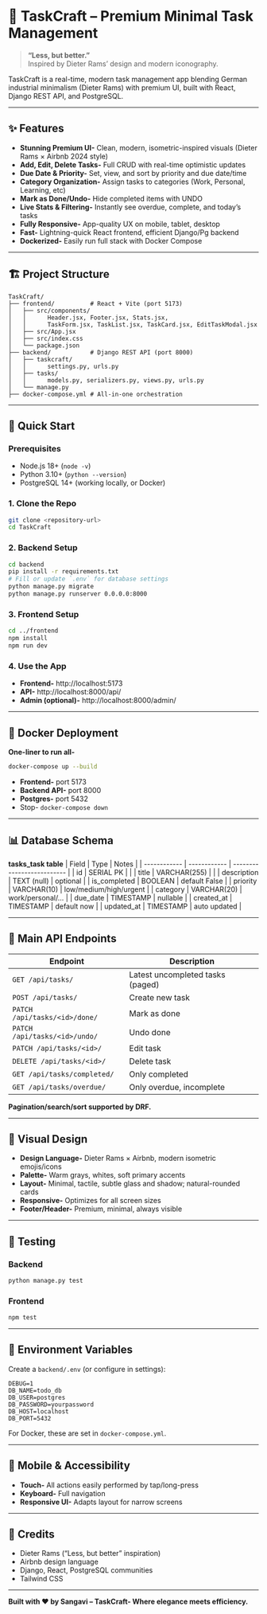 # 🎯 TaskCraft – Premium Minimal Task Management

> **“Less, but better.”**  
> Inspired by Dieter Rams’ design and modern iconography.

TaskCraft is a real-time, modern task management app blending German industrial minimalism (Dieter Rams) with premium UI, built with React, Django REST API, and PostgreSQL.

---

## ✨ Features

- **Stunning Premium UI-** Clean, modern, isometric-inspired visuals (Dieter Rams × Airbnb 2024 style)
- **Add, Edit, Delete Tasks-** Full CRUD with real-time optimistic updates
- **Due Date & Priority-** Set, view, and sort by priority and due date/time
- **Category Organization-** Assign tasks to categories (Work, Personal, Learning, etc)
- **Mark as Done/Undo-** Hide completed items with UNDO
- **Live Stats & Filtering-** Instantly see overdue, complete, and today’s tasks
- **Fully Responsive-** App-quality UX on mobile, tablet, desktop
- **Fast-** Lightning-quick React frontend, efficient Django/Pg backend
- **Dockerized-** Easily run full stack with Docker Compose

---

## 🏗️ Project Structure

```
TaskCraft/
├── frontend/          # React + Vite (port 5173)
│   ├── src/components/
│   │      Header.jsx, Footer.jsx, Stats.jsx,
│   │      TaskForm.jsx, TaskList.jsx, TaskCard.jsx, EditTaskModal.jsx
│   ├── src/App.jsx
│   ├── src/index.css
│   └── package.json
├── backend/           # Django REST API (port 8000)
│   ├── taskcraft/
│   │      settings.py, urls.py
│   ├── tasks/
│   │      models.py, serializers.py, views.py, urls.py
│   └── manage.py
├── docker-compose.yml # All-in-one orchestration
```

---

## 🚀 Quick Start

### Prerequisites

- Node.js 18+ (`node -v`)
- Python 3.10+ (`python --version`)
- PostgreSQL 14+ (working locally, or Docker)

### 1. Clone the Repo

```bash
git clone <repository-url>
cd TaskCraft
```

### 2. Backend Setup

```bash
cd backend
pip install -r requirements.txt
# Fill or update `.env` for database settings
python manage.py migrate
python manage.py runserver 0.0.0.0:8000
```

### 3. Frontend Setup

```bash
cd ../frontend
npm install
npm run dev
```

### 4. Use the App

- **Frontend-** http://localhost:5173
- **API-** http://localhost:8000/api/
- **Admin (optional)-** http://localhost:8000/admin/

---

## 🐳 Docker Deployment

**One-liner to run all-**
```bash
docker-compose up --build
```

- **Frontend-** port 5173
- **Backend API-** port 8000
- **Postgres-** port 5432
- Stop- `docker-compose down`

---

## 📊 Database Schema

**tasks_task table**
| Field        | Type         | Notes                      |
| ------------ | ------------ | -------------------------- |
| id           | SERIAL PK    |                            |
| title        | VARCHAR(255) |                            |
| description  | TEXT (null)  | optional                   |
| is_completed | BOOLEAN      | default False              |
| priority     | VARCHAR(10)  | low/medium/high/urgent     |
| category     | VARCHAR(20)  | work/personal/…            |
| due_date     | TIMESTAMP    | nullable                   |
| created_at   | TIMESTAMP    | default now                |
| updated_at   | TIMESTAMP    | auto updated               |

---

## 🔌 Main API Endpoints

| Endpoint                       | Description                      |
| ------------------------------ | -------------------------------- |
| `GET /api/tasks/`              | Latest uncompleted tasks (paged) |
| `POST /api/tasks/`             | Create new task                  |
| `PATCH /api/tasks/<id>/done/`  | Mark as done                     |
| `PATCH /api/tasks/<id>/undo/`  | Undo done                        |
| `PATCH /api/tasks/<id>/`       | Edit task                        |
| `DELETE /api/tasks/<id>/`      | Delete task                      |
| `GET /api/tasks/completed/`    | Only completed                   |
| `GET /api/tasks/overdue/`      | Only overdue, incomplete         |

**Pagination/search/sort supported by DRF.**

---

## 🎨 Visual Design

- **Design Language-** Dieter Rams × Airbnb, modern isometric emojis/icons
- **Palette-** Warm grays, whites, soft primary accents
- **Layout-** Minimal, tactile, subtle glass and shadow; natural-rounded cards
- **Responsive-** Optimizes for all screen sizes
- **Footer/Header-** Premium, minimal, always visible

---

## 🧪 Testing

### Backend

```bash
python manage.py test
```

### Frontend

```bash
npm test
```

---

## 🔧 Environment Variables

Create a `backend/.env` (or configure in settings):

```
DEBUG=1
DB_NAME=todo_db
DB_USER=postgres
DB_PASSWORD=yourpassword
DB_HOST=localhost
DB_PORT=5432
```
For Docker, these are set in `docker-compose.yml`.

---

## 📱 Mobile & Accessibility

- **Touch-** All actions easily performed by tap/long-press
- **Keyboard-** Full navigation
- **Responsive UI-** Adapts layout for narrow screens

---

## 🙏 Credits

- Dieter Rams (“Less, but better” inspiration)
- Airbnb design language
- Django, React, PostgreSQL communities
- Tailwind CSS

---


**Built with ❤️ by Sangavi – TaskCraft- Where elegance meets efficiency.**
